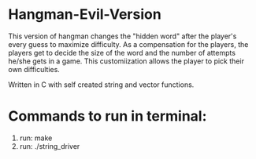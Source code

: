 # Hangman-Evil-Version

This version of hangman changes the "hidden word" after the player's every guess to maximize difficulty. As a compensation for the players, the players get to decide the size of the word and the number of attempts he/she gets in a game. This customiization allows the player to pick their own difficulties.

Written in C with self created string and vector functions.

# Commands to run in terminal:
  1. run: make
  2. run: ./string_driver
